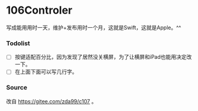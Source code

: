 # 106Controler
写成能用用时一天，维护+发布用时一个月，这就是Swift，这就是Apple。^^
### Todolist
- [ ] 按键适配百分比，因为发现了居然没关横屏，为了让横屏和iPad也能用决定改一下。
- [ ] 在上面下面可以写几行字。 
### Source
改自 https://gitee.com/zda99/c107 。
